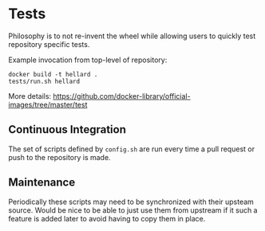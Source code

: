 # Tests

Philosophy is to not re-invent the wheel while allowing users to quickly test repository specific tests.

Example invocation from top-level of repository:

    docker build -t hellard .
    tests/run.sh hellard

More details: https://github.com/docker-library/official-images/tree/master/test

## Continuous Integration

The set of scripts defined by `config.sh` are run every time a pull request or push to the repository is made.

## Maintenance

Periodically these scripts may need to be synchronized with their upsteam source.  Would be nice to be able to just use them from upstream if it such a feature is added later to avoid having to copy them in place.

